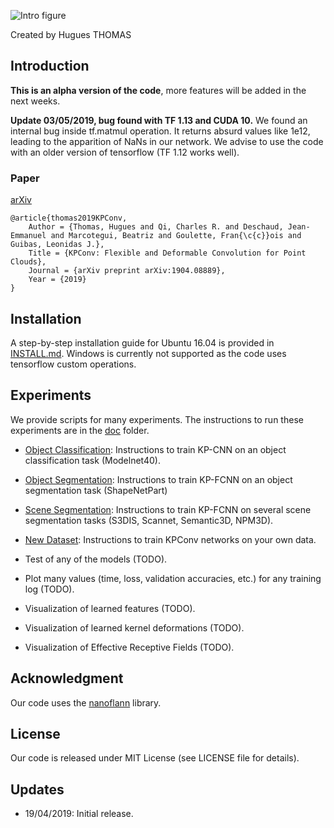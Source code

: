 
![Intro figure](https://github.com/HuguesTHOMAS/KPConv/blob/master/doc/Github_intro.png)

Created by Hugues THOMAS

## Introduction

**This is an alpha version of the code**, more features will be added in the next weeks.

**Update 03/05/2019, bug found with TF 1.13 and CUDA 10.** 
We found an internal bug inside tf.matmul operation. It 
returns absurd values like 1e12, leading to the apparition of NaNs in our network. We advise to use the code with an
older version of tensorflow (TF 1.12 works well).

### Paper

[arXiv](https://arxiv.org/abs/1904.08889)
```
@article{thomas2019KPConv,
    Author = {Thomas, Hugues and Qi, Charles R. and Deschaud, Jean-Emmanuel and Marcotegui, Beatriz and Goulette, Fran{\c{c}}ois and Guibas, Leonidas J.},
    Title = {KPConv: Flexible and Deformable Convolution for Point Clouds},
    Journal = {arXiv preprint arXiv:1904.08889},
    Year = {2019}
}
```

## Installation

A step-by-step installation guide for Ubuntu 16.04 is provided in [INSTALL.md](./INSTALL.md). Windows is currently not supported as the code uses tensorflow custom operations.


## Experiments

We provide scripts for many experiments. The instructions to run these experiments are in the [doc](./doc) folder.

* [Object Classification](./doc/object_classification_guide.md): Instructions to train KP-CNN on an object classification
 task (Modelnet40).
 
* [Object Segmentation](./doc/object_segmentation_guide.md): Instructions to train KP-FCNN on an object segmentation task
 (ShapeNetPart)
 
* [Scene Segmentation](./doc/scene_segmentation_guide.md): Instructions to train KP-FCNN on several scene segmentation 
 tasks (S3DIS, Scannet, Semantic3D, NPM3D).
 
* [New Dataset](./doc/new_dataset_guide.md): Instructions to train KPConv networks on your own data.

* Test of any of the models (TODO).

* Plot many values (time, loss, validation accuracies, etc.) for any training log (TODO).

* Visualization of learned features (TODO).

* Visualization of learned kernel deformations (TODO).

* Visualization of Effective Receptive Fields (TODO).


## Acknowledgment

Our code uses the <a href="https://github.com/jlblancoc/nanoflann">nanoflann</a> library.

## License
Our code is released under MIT License (see LICENSE file for details).

## Updates
* 19/04/2019: Initial release.

